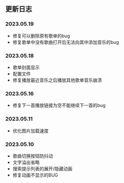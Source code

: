 ## 更新日志

### 2023.05.19
- 修复可以删除原有歌单的bug
- 修复歌单中没有歌曲打开后无法向其中添加音乐的bug

### 2023.05.18
- 歌单封面显示
- 配置文件
- 修复播放最近音乐之后播放其他歌单音乐崩溃

### 2023.05.16
- 修复下一首播放链接为空不能继续下一首的bug

### 2023.05.11
- 优化图片加载速度

### 2023.05.10
- 歌曲切换按钮防抖动
- 文字溢出省略
- 搜索提示列表的展开/隐藏动画
- 修复动画不显示的BUG
